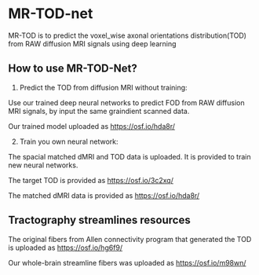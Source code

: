 # MR-TOD-net
MR-TOD is to predict the voxel_wise axonal orientations distribution(TOD) from RAW diffusion MRI signals using deep learning

## How to use MR-TOD-Net?
1. Predict the TOD from diffusion MRI without training:

Use our trained deep neural networks to predict FOD from RAW diffusion MRI signals, by input the same graindient scanned data.

Our trained model uploaded as https://osf.io/hda8r/

2. Train you own neural network:

The spacial matched dMRI and TOD data is uploaded. It is provided to train new neural networks. 

The target TOD is provided as https://osf.io/3c2xq/

The matched dMRI data is provided as https://osf.io/hda8r/

## Tractography streamlines resources
The original fibers from Allen connectivity program that generated the TOD is uploaded as https://osf.io/hg6f9/

Our whole-brain streamline fibers was uploaded as https://osf.io/m98wn/
